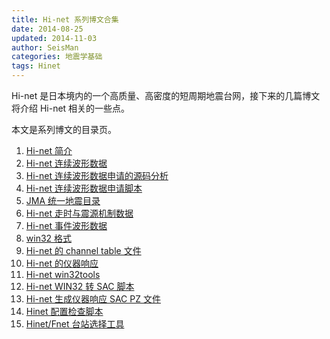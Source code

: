 ```yaml
---
title: Hi-net 系列博文合集
date: 2014-08-25
updated: 2014-11-03
author: SeisMan
categories: 地震学基础
tags: Hinet
---
```


Hi-net 是日本境内的一个高质量、高密度的短周期地震台网，接下来的几篇博文将介绍 Hi-net 相关的一些点。

本文是系列博文的目录页。

1.  [Hi-net 简介](/intorduction-to-hinet.html)
2.  [Hi-net 连续波形数据](/hinet-continuous-waveform-data.html)
3.  [Hi-net 连续波形数据申请的源码分析](/hinet-continuous-waveform-data-source-code.html)
4.  [Hi-net 连续波形数据申请脚本](/hinet-continuous-waveform-data-request-script.html)
5.  [JMA 统一地震目录](/jma-unified-hypocenter-catalog.html)
6.  [Hi-net 走时与震源机制数据](/hinet-arrival-time-and-focal-mechanism-catalog.html)
7.  [Hi-net 事件波形数据](/hinet-event-waveform-data.html)
8.  [win32 格式](/hinet-win32-format.html)
9.  [Hi-net 的 channel table 文件](/hinet-channel-table.html)
10. [Hi-net 的仪器响应](/hinet-instrumental-response.html)
11. [Hi-net win32tools](/hinet-win32tools.html)
12. [Hi-net WIN32 转 SAC 脚本](/hinet-convert-win32-files-to-sac.html)
13. [Hi-net 生成仪器响应 SAC PZ 文件](/hinet-convert-channel-table-to-sac-pz-file.html)
14. [Hinet 配置检查脚本](/hinetdoctor.html)
15. [Hinet/Fnet 台站选择工具](/hinet-station-selector.html)
